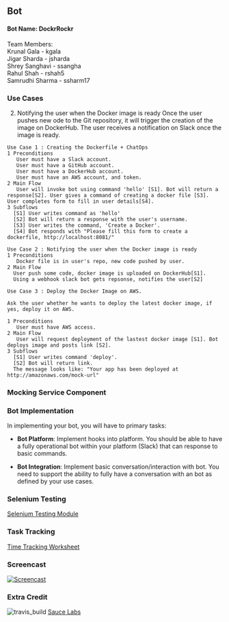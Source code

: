 ## Bot

#### Bot Name: DockrRockr

Team Members: <br/>
Krunal Gala - kgala <br/>
Jigar Sharda - jsharda<br/>
Shrey Sanghavi - ssangha<br/>
Rahul Shah - rshah5<br/>
Samrudhi Sharma - ssharm17<br/>

### Use Cases

2. Notifying the user when the Docker image is ready
Once the user pushes new ode to the Git repository, it will trigger the creation of the image on DockerHub.
The user  receives a notification on Slack once the image is ready.

```
Use Case 1 : Creating the Dockerfile + ChatOps
1 Preconditions
   User must have a Slack account.
   User must have a GitHub account.
   User must have a DockerHub account.
   User must have an AWS account, and token.
2 Main Flow
   User will invoke bot using command 'hello' [S1]. Bot will return a response[S2]. User gives a command of creating a docker file [S3]. User completes form to fill in user details[S4].
3 Subflows
  [S1] User writes command as 'hello'
  [S2] Bot will return a response with the user's username. 
  [S3] User writes the command, 'Create a Docker'.
  [S4] Bot responds with "Please fill this form to create a dockerfile, http://localhost:8081/"
```
```
Use Case 2 : Notifying the user when the Docker image is ready
1 Preconditions
   Docker file is in user's repo, new code pushed by user.
2 Main Flow
  User push some code, docker image is uploaded on DockerHub[S1].
  Using a webhook slack bot gets repsonse, notifies the user[S2]
```
```
Use Case 3 : Deploy the Docker Image on AWS.

Ask the user whether he wants to deploy the latest docker image, if yes, deploy it on AWS.

1 Preconditions
   User must have AWS access.
2 Main Flow
   User will request deployment of the lastest docker image [S1]. Bot deploys image and posts link [S2].
3 Subflows
  [S1] User writes command 'deploy'.
  [S2] Bot will return link. 
  The message looks like: "Your app has been deployed at http://amazonaws.com/mock-url"
```

### Mocking Service Component


### Bot Implementation

In implementing your bot, you will have to primary tasks:

* **Bot Platform**: Implement hooks into platform. You should be able to have a fully operational bot within your platform (Slack) that can response to basic commands.


* **Bot Integration**: Implement basic conversation/interaction with bot. You need to support the ability to fully have a conversation with an bot as defined by your use cases.

### Selenium Testing

[Selenium Testing Module](https://github.ncsu.edu/jsharda/DockrRockr/tree/master/Selenium)

### Task Tracking

[Time Tracking Worksheet](WORKSHEET.md)

### Screencast

[![Screencast](https://i1.ytimg.com/vi/AJkJPcYPFfs/default.jpg)](https://youtu.be/AJkJPcYPFfs)


### Extra Credit
![travis_build](https://media.github.ncsu.edu/user/4148/files/fd76a934-9729-11e6-83c0-2fc7935c526c)
[Sauce Labs](https://github.ncsu.edu/jsharda/DockrRockr/tree/saucelabs)

